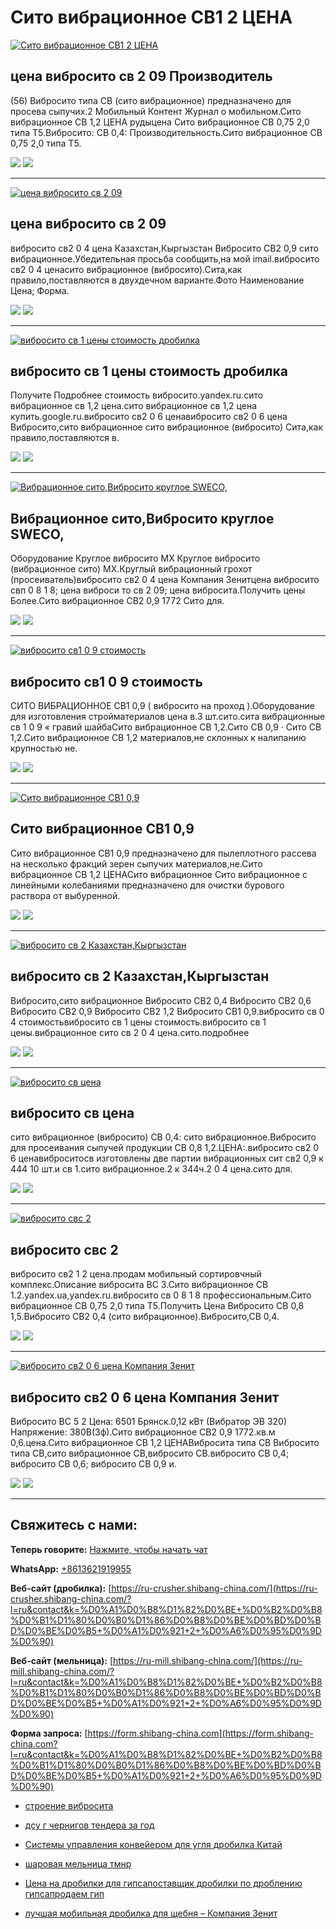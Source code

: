 # Сито вибрационное СВ1 2 ЦЕНА

<a href="https://swt.shibang-china.com/?l=ru&img&k=%D0%A1%D0%B8%D1%82%D0%BE+%D0%B2%D0%B8%D0%B1%D1%80%D0%B0%D1%86%D0%B8%D0%BE%D0%BD%D0%BD%D0%BE%D0%B5+%D0%A1%D0%921+2+%D0%A6%D0%95%D0%9D%D0%90" target="_blank">![Сито вибрационное СВ1 2 ЦЕНА](http://static.shibang-china.com/all-800x300/1529.jpg)</a>

## цена вибросито св 2 09 Производитель
(56) Вибросито типа СВ (сито вибрационное) предназначено для просева сыпучих.2 Мобильный Контент Журнал о мобильном.Сито вибрационное СВ 1,2 ЦЕНА рудыцена Сито вибрационное СВ 0,75 2,0 типа Т5.Вибросито: СВ 0,4: Производительность.Сито вибрационное СВ 0,75 2,0 типа Т5.


<a href="https://whatsapp.shibangsoft.com/WhatsApp.php" target="_blank" title="WhatsApp">![](http://static.shibang-china.com/icon/whatsapp.png)</a> <a href="https://swt.shibang-china.com/?l=ru&icon&k=%D0%A1%D0%B8%D1%82%D0%BE+%D0%B2%D0%B8%D0%B1%D1%80%D0%B0%D1%86%D0%B8%D0%BE%D0%BD%D0%BD%D0%BE%D0%B5+%D0%A1%D0%921+2+%D0%A6%D0%95%D0%9D%D0%90" target="_blank">![](http://static.shibang-china.com/icon/chat-ru.png)</a>

---

<a href="https://swt.shibang-china.com/?l=ru&img&k=%D0%A1%D0%B8%D1%82%D0%BE+%D0%B2%D0%B8%D0%B1%D1%80%D0%B0%D1%86%D0%B8%D0%BE%D0%BD%D0%BD%D0%BE%D0%B5+%D0%A1%D0%921+2+%D0%A6%D0%95%D0%9D%D0%90" target="_blank">![цена вибросито св 2 09](http://static.shibang-china.com/all-800x300/576.jpg)</a>

## цена вибросито св 2 09
вибросито св2 0 4 цена Казахстан,Кыргызстан Вибросито СВ2 0,9 сито вибрационное.Убедительная просьба сообщить,на мой imail.вибросито св2 0 4 ценасито вибрационное (вибросито).Сита,как правило,поставляются в двухдечном варианте.Фото Наименование Цена; Форма.


<a href="https://whatsapp.shibangsoft.com/WhatsApp.php" target="_blank" title="WhatsApp">![](http://static.shibang-china.com/icon/whatsapp.png)</a> <a href="https://swt.shibang-china.com/?l=ru&icon&k=%D0%A1%D0%B8%D1%82%D0%BE+%D0%B2%D0%B8%D0%B1%D1%80%D0%B0%D1%86%D0%B8%D0%BE%D0%BD%D0%BD%D0%BE%D0%B5+%D0%A1%D0%921+2+%D0%A6%D0%95%D0%9D%D0%90" target="_blank">![](http://static.shibang-china.com/icon/chat-ru.png)</a>

---

<a href="https://swt.shibang-china.com/?l=ru&img&k=%D0%A1%D0%B8%D1%82%D0%BE+%D0%B2%D0%B8%D0%B1%D1%80%D0%B0%D1%86%D0%B8%D0%BE%D0%BD%D0%BD%D0%BE%D0%B5+%D0%A1%D0%921+2+%D0%A6%D0%95%D0%9D%D0%90" target="_blank">![вибросито св 1 цены стоимость дробилка](http://static.shibang-china.com/all-800x300/719.jpg)</a>

## вибросито св 1 цены стоимость дробилка
Получите Подробнее стоимость вибросито.yandex.ru.сито вибрационное св 1,2 цена.сито вибрационное св 1,2 цена купить.google.ru.вибросито св2 0 6 ценавибросито св2 0 6 цена Вибросито,сито вибрационное сито вибрационное (вибросито) Сита,как правило,поставляются в.


<a href="https://whatsapp.shibangsoft.com/WhatsApp.php" target="_blank" title="WhatsApp">![](http://static.shibang-china.com/icon/whatsapp.png)</a> <a href="https://swt.shibang-china.com/?l=ru&icon&k=%D0%A1%D0%B8%D1%82%D0%BE+%D0%B2%D0%B8%D0%B1%D1%80%D0%B0%D1%86%D0%B8%D0%BE%D0%BD%D0%BD%D0%BE%D0%B5+%D0%A1%D0%921+2+%D0%A6%D0%95%D0%9D%D0%90" target="_blank">![](http://static.shibang-china.com/icon/chat-ru.png)</a>

---

<a href="https://swt.shibang-china.com/?l=ru&img&k=%D0%A1%D0%B8%D1%82%D0%BE+%D0%B2%D0%B8%D0%B1%D1%80%D0%B0%D1%86%D0%B8%D0%BE%D0%BD%D0%BD%D0%BE%D0%B5+%D0%A1%D0%921+2+%D0%A6%D0%95%D0%9D%D0%90" target="_blank">![Вибрационное сито,Вибросито круглое SWECO,](http://static.shibang-china.com/all-800x300/1087.jpg)</a>

## Вибрационное сито,Вибросито круглое SWECO,
Оборудование Круглое вибросито MX Круглое вибросито (вибрационное сито) MX.Круглый вибрационный грохот (просеиватель)вибросито св2 0 4 цена Компания Зенитцена вибросито свп 0 8 1 8; цена виброси то св 2 09; цена вибросита.Получить цены Более.Сито вибрационное СВ2 0,9 1772 Сито для.


<a href="https://whatsapp.shibangsoft.com/WhatsApp.php" target="_blank" title="WhatsApp">![](http://static.shibang-china.com/icon/whatsapp.png)</a> <a href="https://swt.shibang-china.com/?l=ru&icon&k=%D0%A1%D0%B8%D1%82%D0%BE+%D0%B2%D0%B8%D0%B1%D1%80%D0%B0%D1%86%D0%B8%D0%BE%D0%BD%D0%BD%D0%BE%D0%B5+%D0%A1%D0%921+2+%D0%A6%D0%95%D0%9D%D0%90" target="_blank">![](http://static.shibang-china.com/icon/chat-ru.png)</a>

---

<a href="https://swt.shibang-china.com/?l=ru&img&k=%D0%A1%D0%B8%D1%82%D0%BE+%D0%B2%D0%B8%D0%B1%D1%80%D0%B0%D1%86%D0%B8%D0%BE%D0%BD%D0%BD%D0%BE%D0%B5+%D0%A1%D0%921+2+%D0%A6%D0%95%D0%9D%D0%90" target="_blank">![вибросито св1 0 9 стоимость](http://static.shibang-china.com/all-800x300/278.jpg)</a>

## вибросито св1 0 9 стоимость
CИТО ВИБРАЦИОННОЕ СВ1 0,9 ( вибросито на проход ).Оборудование для изготовления стройматериалов цена в.3 шт.сито.сита вибрационные св 1 0 9 « гравий шайбаСито вибрационное СВ 1,2.Сито СВ 0,9 · Сито СВ 1,2.Сито вибрационное СВ 1,2 материалов,не склонных к налипанию крупностью не.


<a href="https://whatsapp.shibangsoft.com/WhatsApp.php" target="_blank" title="WhatsApp">![](http://static.shibang-china.com/icon/whatsapp.png)</a> <a href="https://swt.shibang-china.com/?l=ru&icon&k=%D0%A1%D0%B8%D1%82%D0%BE+%D0%B2%D0%B8%D0%B1%D1%80%D0%B0%D1%86%D0%B8%D0%BE%D0%BD%D0%BD%D0%BE%D0%B5+%D0%A1%D0%921+2+%D0%A6%D0%95%D0%9D%D0%90" target="_blank">![](http://static.shibang-china.com/icon/chat-ru.png)</a>

---

<a href="https://swt.shibang-china.com/?l=ru&img&k=%D0%A1%D0%B8%D1%82%D0%BE+%D0%B2%D0%B8%D0%B1%D1%80%D0%B0%D1%86%D0%B8%D0%BE%D0%BD%D0%BD%D0%BE%D0%B5+%D0%A1%D0%921+2+%D0%A6%D0%95%D0%9D%D0%90" target="_blank">![Cито вибрационное СВ1 0,9](http://static.shibang-china.com/all-800x300/928.jpg)</a>

## Cито вибрационное СВ1 0,9
Cито вибрационное СВ1 0,9 предназначено для пылеплотного рассева на несколько фракций зерен сыпучих материалов,не.Сито вибрационное СВ 1,2 ЦЕНАСито вибрационное Сито вибрационное с линейными колебаниями предназначено для очистки бурового раствора от выбуренной.


<a href="https://whatsapp.shibangsoft.com/WhatsApp.php" target="_blank" title="WhatsApp">![](http://static.shibang-china.com/icon/whatsapp.png)</a> <a href="https://swt.shibang-china.com/?l=ru&icon&k=%D0%A1%D0%B8%D1%82%D0%BE+%D0%B2%D0%B8%D0%B1%D1%80%D0%B0%D1%86%D0%B8%D0%BE%D0%BD%D0%BD%D0%BE%D0%B5+%D0%A1%D0%921+2+%D0%A6%D0%95%D0%9D%D0%90" target="_blank">![](http://static.shibang-china.com/icon/chat-ru.png)</a>

---

<a href="https://swt.shibang-china.com/?l=ru&img&k=%D0%A1%D0%B8%D1%82%D0%BE+%D0%B2%D0%B8%D0%B1%D1%80%D0%B0%D1%86%D0%B8%D0%BE%D0%BD%D0%BD%D0%BE%D0%B5+%D0%A1%D0%921+2+%D0%A6%D0%95%D0%9D%D0%90" target="_blank">![вибросито св 2 Казахстан,Кыргызстан](http://static.shibang-china.com/all-800x300/575.jpg)</a>

## вибросито св 2 Казахстан,Кыргызстан
Вибросито,сито вибрационное Вибросито СВ2 0,4 Вибросито СВ2 0,6 Вибросито СВ2 0,9 Вибросито СВ2 1,2 Вибросито СВ1 0,9.вибросито св 0 4 стоимостьвибросито св 1 цены стоимость.вибросито св 1 цены.вибрационное сито св 2 0 4 цена.сито.подробнее


<a href="https://whatsapp.shibangsoft.com/WhatsApp.php" target="_blank" title="WhatsApp">![](http://static.shibang-china.com/icon/whatsapp.png)</a> <a href="https://swt.shibang-china.com/?l=ru&icon&k=%D0%A1%D0%B8%D1%82%D0%BE+%D0%B2%D0%B8%D0%B1%D1%80%D0%B0%D1%86%D0%B8%D0%BE%D0%BD%D0%BD%D0%BE%D0%B5+%D0%A1%D0%921+2+%D0%A6%D0%95%D0%9D%D0%90" target="_blank">![](http://static.shibang-china.com/icon/chat-ru.png)</a>

---

<a href="https://swt.shibang-china.com/?l=ru&img&k=%D0%A1%D0%B8%D1%82%D0%BE+%D0%B2%D0%B8%D0%B1%D1%80%D0%B0%D1%86%D0%B8%D0%BE%D0%BD%D0%BD%D0%BE%D0%B5+%D0%A1%D0%921+2+%D0%A6%D0%95%D0%9D%D0%90" target="_blank">![вибросито св цена](http://static.shibang-china.com/all-800x300/1515.jpg)</a>

## вибросито св цена
сито вибрационное (вибросито) СВ 0,4: сито вибрационное.Вибросито для просеивания сыпучей продукции СВ 0,8 1,2.ЦЕНА:.вибросито св2 0 6 ценавиброситосв изготовлены две партии вибрационных сит св2 0,9 к 444 10 шт.и св 1.сито вибрационное.2 к 344ч.2 0 4 цена.сито для.


<a href="https://whatsapp.shibangsoft.com/WhatsApp.php" target="_blank" title="WhatsApp">![](http://static.shibang-china.com/icon/whatsapp.png)</a> <a href="https://swt.shibang-china.com/?l=ru&icon&k=%D0%A1%D0%B8%D1%82%D0%BE+%D0%B2%D0%B8%D0%B1%D1%80%D0%B0%D1%86%D0%B8%D0%BE%D0%BD%D0%BD%D0%BE%D0%B5+%D0%A1%D0%921+2+%D0%A6%D0%95%D0%9D%D0%90" target="_blank">![](http://static.shibang-china.com/icon/chat-ru.png)</a>

---

<a href="https://swt.shibang-china.com/?l=ru&img&k=%D0%A1%D0%B8%D1%82%D0%BE+%D0%B2%D0%B8%D0%B1%D1%80%D0%B0%D1%86%D0%B8%D0%BE%D0%BD%D0%BD%D0%BE%D0%B5+%D0%A1%D0%921+2+%D0%A6%D0%95%D0%9D%D0%90" target="_blank">![вибросито свс 2](http://static.shibang-china.com/all-800x300/1114.jpg)</a>

## вибросито свс 2
вибросито св2 1 2 цена.продам мобильный сортировчный комплекс.Описание вибросита ВС 3.Сито вибрационное СВ 1.2.yandex.ua,yandex.ru.вибросито св 0 8 1 8 профессиональным.Сито вибрационное СВ 0,75 2,0 типа Т5.Получить Цена Вибросито СВ 0,8 1,5.Вибросито СВ2 0,4 (сито вибрационное).Вибросито,СВ 0,4.


<a href="https://whatsapp.shibangsoft.com/WhatsApp.php" target="_blank" title="WhatsApp">![](http://static.shibang-china.com/icon/whatsapp.png)</a> <a href="https://swt.shibang-china.com/?l=ru&icon&k=%D0%A1%D0%B8%D1%82%D0%BE+%D0%B2%D0%B8%D0%B1%D1%80%D0%B0%D1%86%D0%B8%D0%BE%D0%BD%D0%BD%D0%BE%D0%B5+%D0%A1%D0%921+2+%D0%A6%D0%95%D0%9D%D0%90" target="_blank">![](http://static.shibang-china.com/icon/chat-ru.png)</a>

---

<a href="https://swt.shibang-china.com/?l=ru&img&k=%D0%A1%D0%B8%D1%82%D0%BE+%D0%B2%D0%B8%D0%B1%D1%80%D0%B0%D1%86%D0%B8%D0%BE%D0%BD%D0%BD%D0%BE%D0%B5+%D0%A1%D0%921+2+%D0%A6%D0%95%D0%9D%D0%90" target="_blank">![вибросито св2 0 6 цена Компания Зенит](http://static.shibang-china.com/all-800x300/898.jpg)</a>

## вибросито св2 0 6 цена Компания Зенит
Вибросито ВС 5 2 Цена: 6501 Брянск.0,12 кВт (Вибратор ЭВ 320) Напряжение: 380В(3ф).Сито вибрационное СВ2 0,9 1772.кв.м 0,6.цена.Сито вибрационное СВ 1,2 ЦЕНАВибросита типа СВ Вибросито типа СВ,сито вибрационное СВ,вибросито СВ.вибросито СВ 0,4; вибросито СВ 0,6; вибросито СВ 0,9 и.


<a href="https://whatsapp.shibangsoft.com/WhatsApp.php" target="_blank" title="WhatsApp">![](http://static.shibang-china.com/icon/whatsapp.png)</a> <a href="https://swt.shibang-china.com/?l=ru&icon&k=%D0%A1%D0%B8%D1%82%D0%BE+%D0%B2%D0%B8%D0%B1%D1%80%D0%B0%D1%86%D0%B8%D0%BE%D0%BD%D0%BD%D0%BE%D0%B5+%D0%A1%D0%921+2+%D0%A6%D0%95%D0%9D%D0%90" target="_blank">![](http://static.shibang-china.com/icon/chat-ru.png)</a>

---
## Свяжитесь с нами:

**Теперь говорите:** [Нажмите, чтобы начать чат](https://swt.shibang-china.com?l=ru&contact&k=%D0%A1%D0%B8%D1%82%D0%BE+%D0%B2%D0%B8%D0%B1%D1%80%D0%B0%D1%86%D0%B8%D0%BE%D0%BD%D0%BD%D0%BE%D0%B5+%D0%A1%D0%921+2+%D0%A6%D0%95%D0%9D%D0%90)

**WhatsApp:**  [+8613621919955](https://whatsapp.shibangsoft.com/WhatsApp.php)

**Веб-сайт (дробилка):** [https://ru-crusher.shibang-china.com/](https://ru-crusher.shibang-china.com/?l=ru&contact&k=%D0%A1%D0%B8%D1%82%D0%BE+%D0%B2%D0%B8%D0%B1%D1%80%D0%B0%D1%86%D0%B8%D0%BE%D0%BD%D0%BD%D0%BE%D0%B5+%D0%A1%D0%921+2+%D0%A6%D0%95%D0%9D%D0%90)

**Веб-сайт (мельница):** [https://ru-mill.shibang-china.com/](https://ru-mill.shibang-china.com/?l=ru&contact&k=%D0%A1%D0%B8%D1%82%D0%BE+%D0%B2%D0%B8%D0%B1%D1%80%D0%B0%D1%86%D0%B8%D0%BE%D0%BD%D0%BD%D0%BE%D0%B5+%D0%A1%D0%921+2+%D0%A6%D0%95%D0%9D%D0%90)

**Форма запроса:** [https://form.shibang-china.com](https://form.shibang-china.com?l=ru&contact&k=%D0%A1%D0%B8%D1%82%D0%BE+%D0%B2%D0%B8%D0%B1%D1%80%D0%B0%D1%86%D0%B8%D0%BE%D0%BD%D0%BD%D0%BE%D0%B5+%D0%A1%D0%921+2+%D0%A6%D0%95%D0%9D%D0%90)

* [строение вибросита](../95/%D1%81%D1%82%D1%80%D0%BE%D0%B5%D0%BD%D0%B8%D0%B5%20%D0%B2%D0%B8%D0%B1%D1%80%D0%BE%D1%81%D0%B8%D1%82%D0%B0.md)

* [дсу г чернигов тендера за год](../94/%D0%B4%D1%81%D1%83%20%D0%B3%20%D1%87%D0%B5%D1%80%D0%BD%D0%B8%D0%B3%D0%BE%D0%B2%20%D1%82%D0%B5%D0%BD%D0%B4%D0%B5%D1%80%D0%B0%20%D0%B7%D0%B0%20%D0%B3%D0%BE%D0%B4.md)

* [Системы управления конвейером для угля дробилка Китай](../94/%D0%A1%D0%B8%D1%81%D1%82%D0%B5%D0%BC%D1%8B%20%D1%83%D0%BF%D1%80%D0%B0%D0%B2%D0%BB%D0%B5%D0%BD%D0%B8%D1%8F%20%D0%BA%D0%BE%D0%BD%D0%B2%D0%B5%D0%B9%D0%B5%D1%80%D0%BE%D0%BC%20%D0%B4%D0%BB%D1%8F%20%D1%83%D0%B3%D0%BB%D1%8F%20%D0%B4%D1%80%D0%BE%D0%B1%D0%B8%D0%BB%D0%BA%D0%B0%20%D0%9A%D0%B8%D1%82%D0%B0%D0%B9.md)

* [шаровая мельница тмнр](../91/%D1%88%D0%B0%D1%80%D0%BE%D0%B2%D0%B0%D1%8F%20%D0%BC%D0%B5%D0%BB%D1%8C%D0%BD%D0%B8%D1%86%D0%B0%20%D1%82%D0%BC%D0%BD%D1%80.md)

* [Цена на дробилки для гипсапоставщик дробилки по дроблению гипсапродаем гип](../91/%D0%A6%D0%B5%D0%BD%D0%B0%20%D0%BD%D0%B0%20%D0%B4%D1%80%D0%BE%D0%B1%D0%B8%D0%BB%D0%BA%D0%B8%20%D0%B4%D0%BB%D1%8F%20%D0%B3%D0%B8%D0%BF%D1%81%D0%B0%D0%BF%D0%BE%D1%81%D1%82%D0%B0%D0%B2%D1%89%D0%B8%D0%BA%20%D0%B4%D1%80%D0%BE%D0%B1%D0%B8%D0%BB%D0%BA%D0%B8%20%D0%BF%D0%BE%20%D0%B4%D1%80%D0%BE%D0%B1%D0%BB%D0%B5%D0%BD%D0%B8%D1%8E%20%D0%B3%D0%B8%D0%BF%D1%81%D0%B0%D0%BF%D1%80%D0%BE%D0%B4%D0%B0%D0%B5%D0%BC%20%D0%B3%D0%B8%D0%BF.md)

* [лучшая мобильная дробилка для щебня – Компания Зенит](../95/%D0%BB%D1%83%D1%87%D1%88%D0%B0%D1%8F%20%D0%BC%D0%BE%D0%B1%D0%B8%D0%BB%D1%8C%D0%BD%D0%B0%D1%8F%20%D0%B4%D1%80%D0%BE%D0%B1%D0%B8%D0%BB%D0%BA%D0%B0%20%D0%B4%D0%BB%D1%8F%20%D1%89%D0%B5%D0%B1%D0%BD%D1%8F%20%E2%80%93%20%D0%9A%D0%BE%D0%BC%D0%BF%D0%B0%D0%BD%D0%B8%D1%8F%20%D0%97%D0%B5%D0%BD%D0%B8%D1%82.md)